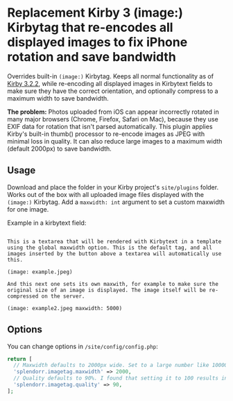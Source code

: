 # Replacement Kirby 3 (image:) Kirbytag that re-encodes all displayed images to fix iPhone rotation and save bandwidth

Overrides built-in `(image:)` Kirbytag. Keeps all normal functionality as of [Kirby 3.2.2](https://github.com/getkirby/kirby/blob/3.2.2/config/tags.php#L79-L144), while re-encoding all displayed images in Kirbytext fields to make sure they have the correct orientation, and optionally compress to a maximum width to save bandwidth.

**The problem:** Photos uploaded from iOS can appear incorrectly rotated in many major browsers (Chrome, Firefox, Safari on Mac), because they use EXIF data for rotation that isn't parsed automatically. This plugin applies Kirby's built-in thumb() processor to re-encode images as JPEG with minimal loss in quality. It can also reduce large images to a maximum width (default 2000px) to save bandwidth.

## Usage

Download and place the folder in your Kirby project's `site/plugins` folder. Works out of the box with all uploaded image files displayed with the `(image:)` Kirbytag. Add a `maxwidth: int` argument to set a custom maxwidth for one image.

Example in a kirbytext field:

```

This is a textarea that will be rendered with Kirbytext in a template using the global maxwidth option. This is the default tag, and all images inserted by the button above a textarea will automatically use this.

(image: example.jpeg)

And this next one sets its own maxwith, for example to make sure the original size of an image is displayed. The image itself will be re-compressed on the server.

(image: example2.jpeg maxwidth: 5000)

```

## Options

You can change options in `/site/config/config.php`:
```php
return [
  // Maxwidth defaults to 2000px wide. Set to a large number like 10000 if you want to always display your images at their original resolution
  'splendorr.imagetag.maxwidth' => 2000,
  // Quality defaults to 90%. I found that setting it to 100 results in files that are twice the size of the original iOS photo, while the default of 90 produces a slightly-smaller file at the same dimensions without visible compression artifacts.
  'splendorr.imagetag.quality' => 90,
];
```
